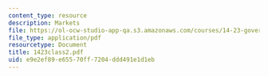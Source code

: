 ```yaml
---
content_type: resource
description: Markets
file: https://ol-ocw-studio-app-qa.s3.amazonaws.com/courses/14-23-government-regulation-of-industry-spring-2003/e9e2ef89e65570ff7204ddd491e1d1eb_1423class2.pdf
file_type: application/pdf
resourcetype: Document
title: 1423class2.pdf
uid: e9e2ef89-e655-70ff-7204-ddd491e1d1eb
---
```

